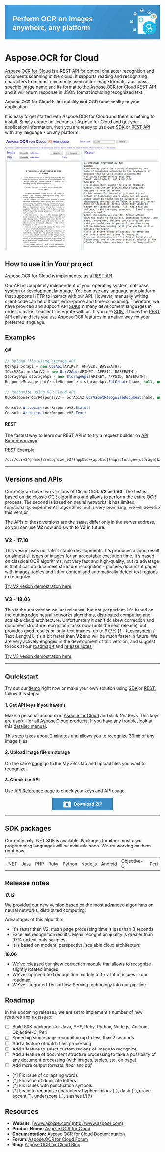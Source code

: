 <img src="Docs/Resources/heading.png">

# Aspose.OCR for Cloud

[Aspose.OCR for Cloud](https://products.aspose.cloud/ocr/cloud) is a REST API for optical character recognition and documents scanning in the cloud. It supports reading and recognizing characters from most commonly used raster image formats. Just pass specific image name and its format to the Aspose.OCR for Cloud REST API and it will return response in JSON format including recognized text.

Aspose.OCR for Cloud helps quickly add OCR functionality to your application.

It is easy to get started with Aspose.OCR for Cloud and there is nothing to install. Simply create an account at Aspose for Cloud and get your application information, then you are ready to use owr [SDK](#sdk-packages) or [REST API](#rest) with any language - on any platform.

<a title="GOTO WEB DEMO" href="http://saltov-gpu-3.dynabic.com:8084/">
  <img src="Docs/Resources/demo_preview.png">
</a>

## How to use it in Your project

Aspose.OCR for Cloud is implemented as a [REST API](#rest).

Our API is completely independent of your operating system, database system or development language. You can use any language and platform that supports HTTP to interact with our API. However, manually writing client code can be difficult, error-prone and time-consuming. Therefore, we have provided and support API [SDKs](#sdk-packages) in many development languages in order to make it easier to integrate with us.
If you use [SDK](#sdk-packages), it hides the [REST API](#rest) calls and lets you use Aspose.OCR features in a native way for your preferred language.

## Examples

#### C#

```csharp
// Upload file using storage API
OcrApi ocrApi = new OcrApi(APIKEY, APPSID, BASEPATH);
IOcrV2Api ocrApiV2 = new OcrV2Api(APIKEY, APPSID, BASEPATH);
StorageApi storageApi = new StorageApi(APIKEY, APPSID, BASEPATH);
ResponseMessage putCreateResponse = storageApi.PutCreate(name, null, null, System.IO.File.ReadAllBytes(Path.Combine(DataFolder, name)));

// Recognize using OCR Cloud API
OCRResponse ocrResponseV2 = ocrApiV2.OcrV2GetRecognizeDocument(name, null, null);

Console.WriteLine(ocrResponseV2.Status)
Console.WriteLine(ocrResponseV2.Text)
```

#### REST

The fastest way to learn our REST API is to try a request builder on [API Reference page](https://apireference.aspose.cloud/ocr/).

REST Example:

```REST
/ocr/ocrv3/{name}/recognize_v3/?appSid={appSid}&amp;storage={storage}&amp;folder={folder}
```

_________________________

## Versions and APIs

Currently we have two versions of Cloud OCR: **V2** and **V3**: The first is based on the classic OCR algorithms and allows to perform the entire OCR process; The second is based on neural networks, it has limited functionality, experimental algorithms, but is very promising, we will develop this version.

The APIs of these versions are the same, differ only in the server address, so you can use **V2** now and swith to **V3** in future.

### V2 - 17.10

This vesion uses our latest stable developments. It's produces a good result on almost all types of images for an acceptable execution time. It's based on classical OCR algorithms, not very fast and high-quality, but its advatage is that it can do document structure recognition - prosees document pages with images, tables and other content and automatically detect text regions to recognize.

[Try V2 vesion demostration here](http://saltov-gpu-3.dynabic.com:8083/)

### V3 - 18.06

This is the last version we just released, but not yet perfect. It's based on the cutting edge neural networks algorithms, distributed computing and scalable cloud architecture. Unfortunately it can't do skew correction and document structure recognition tasks now (until the next release), but provides good results on only-text images, up to 97,7% [1 - ([Levenshtein](https://en.wikipedia.org/wiki/Levenshtein_distance) / Text_Length)]. It's a bit faster than **V2** and will be much faster in future.
We are very actively engaged in the development of this version, and suggest to look at our [roadmap :arrow_double_down:](#roadmap) and [release notes](#release-notes)

[Try V3 vesion demostration here](http://saltov-gpu-3.dynabic.com:8084/)

_________________________

## Quickstart

Try out our [demo](http://saltov-gpu-3.dynabic.com:8083/) right now or make your own solution using [SDK](#sdk-packages) or [REST](#rest), follow this steps:

#### 1. Get API keys if you haven't

Make a personal account on [Aspose for Cloud](https://dashboard.aspose.cloud/#/) and click _Get Keys_. This keys are usefull for all Aspose Cloud products. If you have any trouble, look at this [detailed manual](https://docs.aspose.cloud/display/totalcloud/Create+New+App+and+Get+App+Key+and+SID).

This step takes about 2 minutes and allows you to recognize 30mb of any image files.

#### 2. Upload image file on storage

On the same [page](https://dashboard.aspose.cloud/#/files) go to the _My Files_ tab and upload files you want to recognize.

#### 3. Check the API

Use [API Reference page](https://apireference.aspose.cloud/ocr/) to check your keys and API usage.

<p align="center">
  <a title="Download ZIP" href="https://github.com/asposecloud/Aspose.OCR-Cloud/archive/master.zip">
     <img src="Docs/Resources/download.png" />
  </a>
</p>

_________________________

## SDK packages

Currently only .NET SDK is available. Packages for other most used programming languages will be avialable soon. We are working on them right now.

||||||||||
|-------|----------|-------|-------|-------|---------|---------|----------|-------|
|[.NET](/SDK_V3/SDK/Aspose.OCR-Cloud-SDK-for-.NET)|Java|PHP|Ruby|Python|Node.js|Android|Objective-C|Perl|

## Release notes
**17.12** 

We provided our new version based on the most advanced algorithms on neural networks, distributed computing.

Advantages of this algorithm:
- It's faster than V2, mean page processing time is less than 3 seconds
- Excellent recognition results. Mean recognition quality is greater than 97% on text-only samples
- It is based on modern, perspective, scalable cloud architecture

**18.06**

- We've released our skew correction module that allows to recognize slightly rotated images
- We've improved text recognition module to fix a lot of issues in our [roadmap](#roadmap)
- We've integrated Tensorflow-Serving technology into our pipeline

## Roadmap

In the upcoming releases, we are set to implement a number of new features and fix issues:

- [ ] Build SDK packages for Java, PHP, Ruby, Python, Node.js, Android, Objective-C, Perl
- [ ] Speed up single page recognition up to  less than 2 seconds
- [ ] Add a feature of batch files processing
- [ ] Add a feature to select custom regions of image to recognize
- [ ] Add a feature of document structure processing to take a possibility of any document processing (with images, tables, etc. on page)
- [ ] Add more output formats: _hocr_ and _pdf_
- [*] Fix issue of collapsing words
- [*] Fix issue of duplicate letters
- [*] Fix issues with punctuation symbols
- [*] Learn to recognize characters: hyphen-minus (-), dash (–), grave accent (`), underscore (_), slashes (/)(\\)

## Resources

- **Website:** [www.aspose.com](http://www.aspose.com)
- **Product Home:** [Aspose.OCR for Cloud](https://products.aspose.cloud/ocr/cloud)
- **Documentation:** [Aspose.OCR for Cloud Documentation](http://www.aspose.com/docs/display/ocrcloud)
- **Forum:** [Aspose.OCR for Cloud Forum](http://www.aspose.com/community/forums/aspose.ocr-product-family/493/showforum.aspx)
- **Blog:** [Aspose.OCR for Cloud Blog](http://www.aspose.com/blogs/aspose-products/aspose-ocr-product-family.html)

